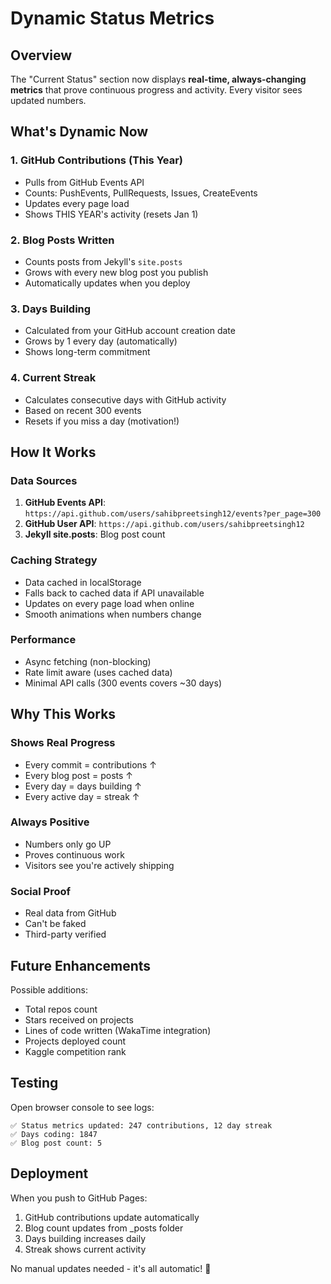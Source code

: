# Dynamic Status Metrics

## Overview
The "Current Status" section now displays **real-time, always-changing metrics** that prove continuous progress and activity. Every visitor sees updated numbers.

## What's Dynamic Now

### 1. **GitHub Contributions** (This Year)
- Pulls from GitHub Events API
- Counts: PushEvents, PullRequests, Issues, CreateEvents
- Updates every page load
- Shows THIS YEAR's activity (resets Jan 1)

### 2. **Blog Posts Written**
- Counts posts from Jekyll's `site.posts`
- Grows with every new blog post you publish
- Automatically updates when you deploy

### 3. **Days Building**
- Calculated from your GitHub account creation date
- Grows by 1 every day (automatically)
- Shows long-term commitment

### 4. **Current Streak**
- Calculates consecutive days with GitHub activity
- Based on recent 300 events
- Resets if you miss a day (motivation!)

## How It Works

### Data Sources
1. **GitHub Events API**: `https://api.github.com/users/sahibpreetsingh12/events?per_page=300`
2. **GitHub User API**: `https://api.github.com/users/sahibpreetsingh12`
3. **Jekyll site.posts**: Blog post count

### Caching Strategy
- Data cached in localStorage
- Falls back to cached data if API unavailable
- Updates on every page load when online
- Smooth animations when numbers change

### Performance
- Async fetching (non-blocking)
- Rate limit aware (uses cached data)
- Minimal API calls (300 events covers ~30 days)

## Why This Works

### Shows Real Progress
- Every commit = contributions ↑
- Every blog post = posts ↑
- Every day = days building ↑
- Every active day = streak ↑

### Always Positive
- Numbers only go UP
- Proves continuous work
- Visitors see you're actively shipping

### Social Proof
- Real data from GitHub
- Can't be faked
- Third-party verified

## Future Enhancements

Possible additions:
- Total repos count
- Stars received on projects
- Lines of code written (WakaTime integration)
- Projects deployed count
- Kaggle competition rank

## Testing

Open browser console to see logs:
```
✅ Status metrics updated: 247 contributions, 12 day streak
✅ Days coding: 1847
✅ Blog post count: 5
```

## Deployment

When you push to GitHub Pages:
1. GitHub contributions update automatically
2. Blog count updates from _posts folder
3. Days building increases daily
4. Streak shows current activity

No manual updates needed - it's all automatic! 🚀